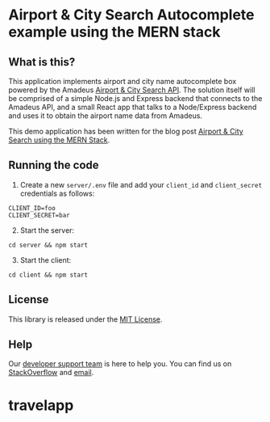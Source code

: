 # Airport & City Search Autocomplete example using the MERN stack

## What is this?

This application implements airport and city name autocomplete box powered by the Amadeus [Airport & City Search API](https://developers.amadeus.com/self-service/category/air/api-doc/airport-and-city-search). The solution itself will be comprised of a simple Node.js and Express backend that connects to the Amadeus API, and a small React app that talks to a Node/Express backend and uses it to obtain the airport name data from Amadeus.

This demo application has been written for the blog post [Airport & City Search using the MERN Stack](https://developers.amadeus.com/blog/airport-autocomplete-app-with-the-mern-stack). 

## Running the code

1. Create a new `server/.env` file and add your `client_id` and `client_secret` credentials as follows:

```
CLIENT_ID=foo
CLIENT_SECRET=bar
```

2. Start the server:

```
cd server && npm start
```

3. Start the client:

```
cd client && npm start
```

## License

This library is released under the [MIT License](LICENSE).

## Help

Our [developer support team](https://developers.amadeus.com/support) is here
to help you. You can find us on
[StackOverflow](https://stackoverflow.com/questions/tagged/amadeus) and
[email](mailto:developers@amadeus.com).
# travelapp
